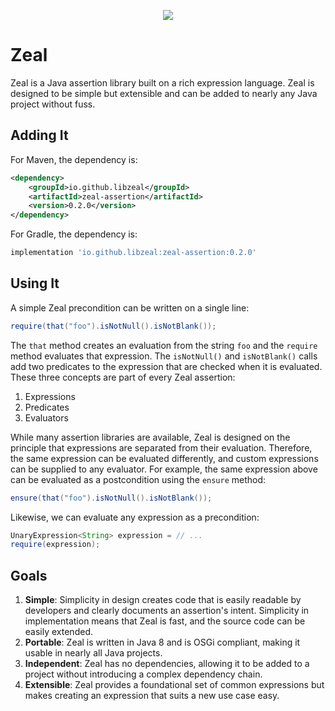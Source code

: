 <p align="center">
  <img src="https://github.com/user-attachments/assets/48f0719f-22a1-4934-85be-faa556e4f8b6" />
</p>

# Zeal
Zeal is a Java assertion library built on a rich expression language. Zeal is designed to be simple but extensible and can be added to nearly any Java project without fuss.

## Adding It
For Maven, the dependency is:

```xml
<dependency>
    <groupId>io.github.libzeal</groupId>
    <artifactId>zeal-assertion</artifactId>
    <version>0.2.0</version>
</dependency>
```

For Gradle, the dependency is:

```groovy
implementation 'io.github.libzeal:zeal-assertion:0.2.0'
```

## Using It
A simple Zeal precondition can be written on a single line:

```java
require(that("foo").isNotNull().isNotBlank());
```

The `that` method creates an evaluation from the string `foo` and the `require` method evaluates that expression. The `isNotNull()` and `isNotBlank()` calls add two predicates to the expression that are checked when it is evaluated. These three concepts are part of every Zeal assertion:
1. Expressions
2. Predicates
3. Evaluators

While many assertion libraries are available, Zeal is designed on the principle that expressions are separated from their evaluation. Therefore, the same expression can be evaluated differently, and custom expressions can be supplied to any evaluator. For example, the same expression above can be evaluated as a postcondition using the `ensure` method:

```java
ensure(that("foo").isNotNull().isNotBlank());
```

Likewise, we can evaluate any expression as a precondition:

```java
UnaryExpression<String> expression = // ...
require(expression);
```

## Goals
1. **Simple**: Simplicity in design creates code that is easily readable by developers and clearly documents an assertion's intent. Simplicity in implementation means that Zeal is fast, and the source code can be easily extended.
2. **Portable**: Zeal is written in Java 8 and is OSGi compliant, making it usable in nearly all Java projects.
3. **Independent**: Zeal has no dependencies, allowing it to be added to a project without introducing a complex dependency chain.
4. **Extensible**: Zeal provides a foundational set of common expressions but makes creating an expression that suits a new use case easy.
